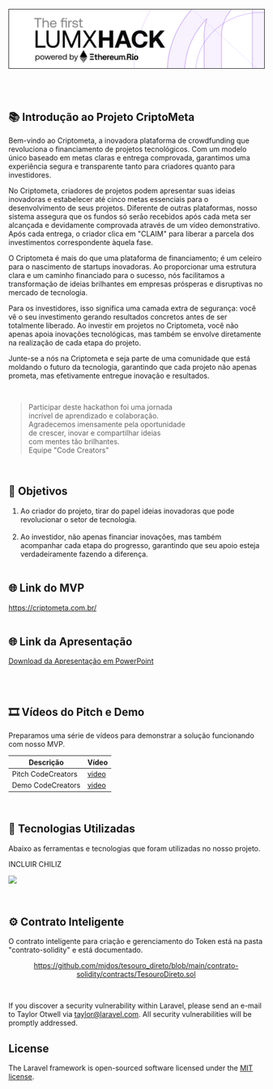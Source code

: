 
<p align="center"><img src="https://github.com/mjdos/criptometa/blob/main/public/github/lumx.png" width="800" alt="CriptoMeta" border="1"></p>

<br><br>

## 📚 Introdução ao Projeto CriptoMeta

Bem-vindo ao Criptometa, a inovadora plataforma de crowdfunding que revoluciona o financiamento de projetos tecnológicos. Com um modelo único baseado em metas claras e entrega comprovada, garantimos uma experiência segura e transparente tanto para criadores quanto para investidores.

No Criptometa, criadores de projetos podem apresentar suas ideias inovadoras e estabelecer até cinco metas essenciais para o desenvolvimento de seus projetos. Diferente de outras plataformas, nosso sistema assegura que os fundos só serão recebidos após cada meta ser alcançada e devidamente comprovada através de um vídeo demonstrativo. Após cada entrega, o criador clica em "CLAIM" para liberar a parcela dos investimentos correspondente àquela fase.

O Criptometa é mais do que uma plataforma de financiamento; é um celeiro para o nascimento de startups inovadoras. Ao proporcionar uma estrutura clara e um caminho financiado para o sucesso, nós facilitamos a transformação de ideias brilhantes em empresas prósperas e disruptivas no mercado de tecnologia.

Para os investidores, isso significa uma camada extra de segurança: você vê o seu investimento gerando resultados concretos antes de ser totalmente liberado. Ao investir em projetos no Criptometa, você não apenas apoia inovações tecnológicas, mas também se envolve diretamente na realização de cada etapa do projeto.

Junte-se a nós na Criptometa e seja parte de uma comunidade que está moldando o futuro da tecnologia, garantindo que cada projeto não apenas prometa, mas efetivamente entregue inovação e resultados.

<br>

> Participar deste hackathon foi uma jornada<br>
> incrível de aprendizado e colaboração.<br>
> Agradecemos imensamente pela oportunidade<br>
> de crescer, inovar e compartilhar ideias<br>
> com mentes tão brilhantes.<br>
> Equipe "Code Creators"
<br>

## 🎯 Objetivos

1. Ao criador do projeto, tirar do papel ideias inovadoras que pode revolucionar o setor de tecnologia.<br><br>
2. Ao investidor, não apenas financiar inovações, mas também acompanhar cada etapa do progresso, garantindo que seu apoio esteja verdadeiramente fazendo a diferença.
<br><br>

## 🌐 Link do MVP
https://criptometa.com.br/
<br><br>

## 🌐 Link da Apresentação
<p align="left"><a href="https://github.com/mjdos/criptometa/blob/main/public/lumx-code-creators.pptx">Download da Apresentação em PowerPoint</a></p>
<br><br>

## 🎞 Vídeos do Pitch e Demo

Preparamos uma série de vídeos para demonstrar a solução funcionando com nosso MVP.

| Descrição | Vídeo |
| ------ | ------ |
| Pitch CodeCreators | [video](https://www.youtube.com/watch?v=2IZs9Bo2Mc0) |
| Demo CodeCreators | [video](https://www.youtube.com/watch?v=YLfua7wBaaE) |

<br>

## 🚀 Tecnologias Utilizadas

Abaixo as ferramentas e tecnologias que foram utilizadas no nosso projeto.

INCLUIR CHILIZ

<p align="left">
  <a href="https://skillicons.dev">
    <img src="https://skillicons.dev/icons?i=git,github,php,laravel,vscode,linux,html,mysql" />
  </a>
</p>
<br>

## ⚙️ Contrato Inteligente 
O contrato inteligente para criação e gerenciamento do Token está na pasta "contrato-solidity" e está documentado.<br>

<p align="center"><a href="https://github.com/mjdos/tesouro_direto/blob/main/contrato-solidity/contracts/TesouroDireto.sol">https://github.com/mjdos/tesouro_direto/blob/main/contrato-solidity/contracts/TesouroDireto.sol</a></p>
<br>


If you discover a security vulnerability within Laravel, please send an e-mail to Taylor Otwell via [taylor@laravel.com](mailto:taylor@laravel.com). All security vulnerabilities will be promptly addressed.

## License

The Laravel framework is open-sourced software licensed under the [MIT license](https://opensource.org/licenses/MIT).
